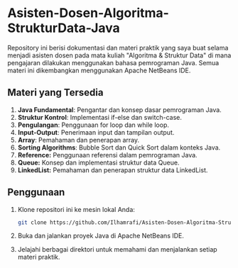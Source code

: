 # Asisten-Dosen-Algoritma-StrukturData-Java
Repository ini berisi dokumentasi dan materi praktik yang saya buat selama menjadi asisten dosen pada mata kuliah "Algoritma & Struktur Data" di mana pengajaran dilakukan menggunakan bahasa pemrograman Java. Semua materi ini dikembangkan menggunakan Apache NetBeans IDE.

## Materi yang Tersedia

1. **Java Fundamental**: Pengantar dan konsep dasar pemrograman Java.
2. **Struktur Kontrol**: Implementasi if-else dan switch-case.
3. **Pengulangan**: Penggunaan for loop dan while loop.
4. **Input-Output**: Penerimaan input dan tampilan output.
5. **Array**: Pemahaman dan penerapan array.
6. **Sorting Algorithms**: Bubble Sort dan Quick Sort dalam konteks Java.
7. **Reference:** Penggunaan referensi dalam pemrograman Java.
8. **Queue:** Konsep dan implementasi struktur data Queue.
9. **LinkedList:** Pemahaman dan penerapan struktur data LinkedList.

## Penggunaan

1. Klone repositori ini ke mesin lokal Anda:

    ```bash
    git clone https://github.com/Ilhamrafi/Asisten-Dosen-Algoritma-StrukturData-Java.git
    ```

2. Buka dan jalankan proyek Java di Apache NetBeans IDE.

3. Jelajahi berbagai direktori untuk memahami dan menjalankan setiap materi praktik.
